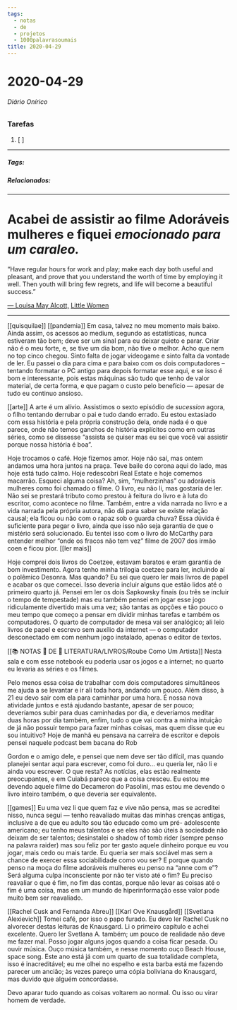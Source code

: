 ```yaml
---
tags:
  - notas
  - de
  - projetos
  - 1000palavrasoumais
title: 2020-04-29  
---
```

# 2020-04-29  
###### Diário Onírico
>


### Tarefas
1. [ ]  

---

##### Tags:

##### Relacionados: 

---


# Acabei de assistir ao filme Adoráveis mulheres e fiquei _**emocionado para um caraleo.**_
  
“Have regular hours for work and play; make each day both useful and pleasant, and prove that you understand the worth of time by employing it well. Then youth will bring few regrets, and life will become a beautiful success.”

[— Louisa May Alcott,](https://www.goodreads.com/work/quotes/3244642) [Little Women](https://www.goodreads.com/work/quotes/3244642)

---


[[quisquilae]]
[[pandemia]]
Em casa, talvez no meu momento mais baixo. Ainda assim, os acessos ao medium, segundo as estatísticas, nunca estiveram tão bem; deve ser um sinal para eu deixar quieto e parar. Criar não é o meu forte, e, se tive um dia bom, não tive o melhor. Acho que nem no top cinco chegou. Sinto falta de jogar videogame e sinto falta da vontade de ler. Eu passei o dia para cima e para baixo com os dois computadores – tentando formatar o PC antigo para depois formatar esse aqui, e se isso é bom e interessante, pois estas máquinas são tudo que tenho de valor material, de certa forma, e que pagam o custo pelo benefício — apesar de tudo eu continuo ansioso.

  
  
[[arte]]
A arte é um alívio. Assistimos o sexto episódio de _sucession_ agora, o filho tentando derrubar o pai e tudo dando errado. Eu estou extasiado com essa história e pela própria construção dela, onde nada é o que parece, onde não temos ganchos de história explícitos como em outras séries, como se dissesse “assista se quiser mas eu sei que você vai assistir porque nossa história é boa”.

Hoje trocamos o café. Hoje fizemos amor. Hoje não saí, mas ontem andamos uma hora juntos na praça.
Teve baile do corona aqui do lado, mas hoje está tudo calmo. Hoje redescobri Real Estate e hoje comemos macarrão. Esqueci alguma coisa? Ah, sim, “mulherzinhas” ou adoráveis mulheres como foi chamado o filme. O livro, eu não li, mas gostaria de ler. Não sei se prestará tributo como prestou à feitura do livro e à luta do escritor, como acontece no filme. Também, entre a vida narrada no livro e a vida narrada pela própria autora, não dá para saber se existe relação causal; ela ficou ou não com o rapaz sob o guarda chuva? Essa dúvida é suficiente para pegar o livro, ainda que isso não seja garantia de que o mistério será solucionado. Eu tentei isso com o livro do McCarthy para entender melhor “onde os fracos não tem vez” filme de 2007 dos irmão coen e ficou pior.
  [[ler mais]]

Hoje comprei dois livros do Coetzee, estavam baratos e eram garantia de bom investimento. Agora tenho minha trilogia coetzee para ler, incluindo aí o polêmico Desonra. Mas quando? Eu sei que quero ler mais livros de papel e acabar os que comecei. Isso deveria incluir alguns que estão lidos até o primeiro quarto já. Pensei em ler os dois Sapkowsky finais (ou três se incluir o tempo de tempestade) mas eu também pensei em jogar esse jogo ridiculamente divertido mais uma vez; são tantas as opções e tão pouco o meu tempo que começo a pensar em dividir minhas tarefas e também os computadores. O quarto de computador de mesa vai ser analógico; ali leio livros de papel e escrevo sem auxílio da internet — o computador desconectado em com nenhum jogo instalado, apenas o editor de textos.

[[📚 NOTAS 📖 DE 📘 LITERATURA/LIVROS/Roube Como Um Artista]]
Nesta sala e com esse notebook eu poderia usar os jogos e a internet; no quarto eu levaria as séries e os filmes.

Pelo menos essa coisa de trabalhar com dois computadores simultâneos me ajuda a se levantar e ir ali toda hora, andando um pouco. Além disso, à 21 eu devo sair com ela para caminhar por uma hora. É nossa nova atividade juntos e está ajudando bastante, apesar de ser pouco; deveríamos subir para duas caminhadas por dia, e deveríamos meditar duas horas por dia também, enfim, tudo o que vai contra a minha intuição de já não possuir tempo para fazer minhas coisas, mas quem disse que eu sou intuitivo? Hoje de manhã eu pensava na carreira de escritor e depois pensei naquele podcast bem bacana do Rob

Gordon e o amigo dele, e pensei que nem deve ser tão difícil, mas quando planejei sentar aqui para escrever, como foi duro... eu queria ler, não li e ainda vou escrever. O que resta? As notícias, elas estão realmente preocupantes, e em Cuiabá parece que a coisa cresceu. Eu estou me devendo aquele filme do Decameron do Pasolini, mas estou me devendo o livro inteiro também, o que deveria ser equivalente.

  
  
[[games]]
Eu uma vez li que quem faz e vive não pensa, mas se acreditei nisso, nunca segui — tenho reavaliado muitas das minhas crenças antigas, inclusive a de que eu adulto sou tão educado como um pré- adolescente americano; eu tenho meus talentos e se eles não são úteis à sociedade não deixam de ser talentos; desinstalei o shadow of tomb rider (sempre penso na palavra raider) mas sou feliz por ter gasto aquele dinheiro porque eu vou jogar, mais cedo ou mais tarde. Eu queria ser mais sociável mas sem a chance de exercer essa sociabilidade como vou ser? E porque quando penso na moça do filme adoráveis mulheres eu penso na “anne com e”? Será alguma culpa inconsciente por não ter visto até o fim? Eu preciso reavaliar o que é fim, no fim das contas, porque não levar as coisas até o fim é uma coisa, mas em um mundo de hiperinformação esse valor pode muito bem ser reavaliado.

  
  
[[Rachel Cusk and Fernanda Abreu]]
[[Karl Ove Knausgård]]
[[Svetlana Alexievich]]
Tomei café, por isso o papo furado. Eu devo ler Rachel Cusk no alvorecer destas leituras de Knausgard. Li o primeiro capítulo e achei excelente. Quero ler Svetlana A. também; um pouco de realidade não deve me fazer mal. Posso jogar alguns jogos quando a coisa ficar pesada. Ou ouvir música. Ouço música também, e nesse momento ouço Beach House, space song. Este ano está já com um quarto de sua totalidade completa, isso é inacreditável; eu me olhei no espelho e esta barba está me fazendo parecer um ancião; às vezes pareço uma cópia boliviana do Knausgard, mas duvido que alguém concordasse.

Devo aparar tudo quando as coisas voltarem ao normal. Ou isso ou virar homem de verdade.